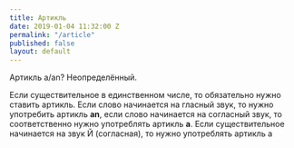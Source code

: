 ```yaml
---
title: Артикль
date: 2019-01-04 11:32:00 Z
permalink: "/article"
published: false
layout: default
---
```


Артикль a/an? Неопределённый. 

Если существительное в единственном числе, то обязательно нужно ставить артикль. Если слово начинается на гласный звук, то нужно употребить артикль **an**, если слово начинается на согласный звук, то соответственно нужно употреблять артикль **a**. Если существительное начинается на звук Й (согласная), то нужно употреблять артикль a
